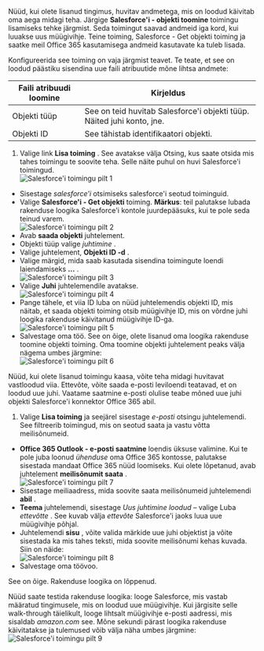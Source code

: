 Nüüd, kui olete lisanud tingimus, huvitav andmetega, mis on loodud käivitab oma aega midagi teha. Järgige **Salesforce'i - objekti toomine** toimingu lisamiseks tehke järgmist. Seda toimingut saavad andmeid iga kord, kui luuakse uus müügivihje. Teine toiming, Salesforce - Get objekti toiming ja saatke meil Office 365 kasutamisega andmeid kasutavate ka tuleb lisada.  

Konfigureerida see toiming on vaja järgmist teavet. Te teate, et see on loodud päästiku sisendina uue faili atribuutide mõne lihtsa andmete:

|Faili atribuudi loomine|Kirjeldus|
|---|---|
|Objekti tüüp|See on teid huvitab Salesforce'i objekti tüüp. Näited juhi konto, jne.|
|Objekti ID|See tähistab identifikaatori objekti.|


1. Valige link **Lisa toiming** . See avatakse välja Otsing, kus saate otsida mis tahes toimingu te soovite teha. Selle näite puhul on huvi Salesforce'i toimingud.      
![Salesforce'i toimingu pilt 1](./media/connectors-create-api-salesforce/action-1.png)  
- Sisestage *salesforce'i* otsimiseks salesforce'i seotud toiminguid.
- Valige **Salesforce'i - Get objekti** toiming.   **Märkus**: teil palutakse lubada rakenduse loogika Salesforce'i kontole juurdepääsuks, kui te pole seda teinud varem.    
![Salesforce'i toimingu pilt 2](./media/connectors-create-api-salesforce/action-2.png)    
- Avab **saada objekti** juhtelement.  
- Objekti tüüp valige *juhtimine* .
- Valige juhtelement, **Objekti ID -d** .
- Valige märgid, mida saab kasutada sisendina toimingute loendi laiendamiseks **…** .       
![Salesforce'i toimingu pilt 3](./media/connectors-create-api-salesforce/action-3.png)    
- Valige **Juhi** juhtelemendile avatakse.   
![Salesforce'i toimingu pilt 4](./media/connectors-create-api-salesforce/action-4.png)     
- Pange tähele, et viia ID luba on nüüd juhtelemendis objekti ID, mis näitab, et saada objekti toiming otsib müügivihje ID, mis on võrdne juhi loogika rakenduse käivitanud müügivihje ID-ga.  
![Salesforce'i toimingu pilt 5](./media/connectors-create-api-salesforce/action-5.png)  
- Salvestage oma töö. See on õige, olete lisanud oma loogika rakenduse toomine objekti toiming. Oma toomine objekti juhtelement peaks välja nägema umbes järgmine:    
![Salesforce'i toimingu pilt 6](./media/connectors-create-api-salesforce/action-6.png)  

Nüüd, kui olete lisanud toimingu kaasa, võite teha midagi huvitavat vastloodud viia. Ettevõte, võite saada e-posti leviloendi teatavad, et on loodud uue juhi. Vaatame saatmine e-posti olulise teabe mõned uue juhi objekti Salesforce'i konnektor Office 365 abil.  

1. Valige **Lisa toiming** ja seejärel sisestage *e-posti* otsingu juhtelemendi. See filtreerib toimingud, mis on seotud saata ja vastu võtta meilisõnumeid.  
- **Office 365 Outlook - e-posti saatmine** loendis üksuse valimine. Kui te pole juba loonud *ühenduse* oma Office 365 kontosse, palutakse sisestada mandaat Office 365 nüüd loomiseks. Kui olete lõpetanud, avab juhtelement **meilisõnumit saata** .        
![Salesforce'i toimingu pilt 7](./media/connectors-create-api-salesforce/action-7.png)  
- Sisestage meiliaadress, mida soovite saata meilisõnumeid juhtelemendi **abil** .
-  **Teema** juhtelemendi, sisestage *Uus juhtimine loodud* – valige Luba *ettevõtte* . See kuvab välja *ettevõte* Salesforce'i jaoks luua uue müügivihje põhjal.  
-  Juhtelemendi **sisu** , võite valida märkide uue juhi objektist ja võite sisestada ka mis tahes teksti, mida soovite meilisõnumi kehas kuvada. Siin on näide:  
![Salesforce'i toimingu pilt 8](./media/connectors-create-api-salesforce/action-8.png)   
- Salvestage oma töövoo.  

See on õige. Rakenduse loogika on lõppenud.  

Nüüd saate testida rakenduse loogika: looge Salesforce, mis vastab määratud tingimusele, mis on loodud uue müügivihje.  Kui järgisite selle walk-through täielikult, looge lihtsalt müügivihje e-posti aadressi, mis sisaldab *amazon.com* see. Mõne sekundi pärast loogika rakenduse käivitatakse ja tulemused võib välja näha umbes järgmine:  
![Salesforce'i toimingu pilt 9](./media/connectors-create-api-salesforce/action-9.png)  

